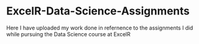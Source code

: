 # ExcelR-Data-Science-Assignments
Here I have uploaded my work done in refernence to the assignments I did while pursuing the Data Science course at ExcelR
